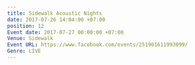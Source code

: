 ```yaml
---
title: Sidewalk Acoustic Nights
date: 2017-07-26 14:04:00 +07:00
position: 12
Event date: 2017-07-27 00:00:00 +07:00
Venue: Sidewalk
Event URL: https://www.facebook.com/events/251901611993099/
Genre: LIVE
---
```


